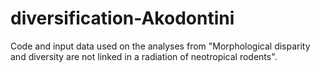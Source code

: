 # diversification-Akodontini
Code and input data used on the analyses from "Morphological disparity and diversity are not linked in a radiation of neotropical rodents".
